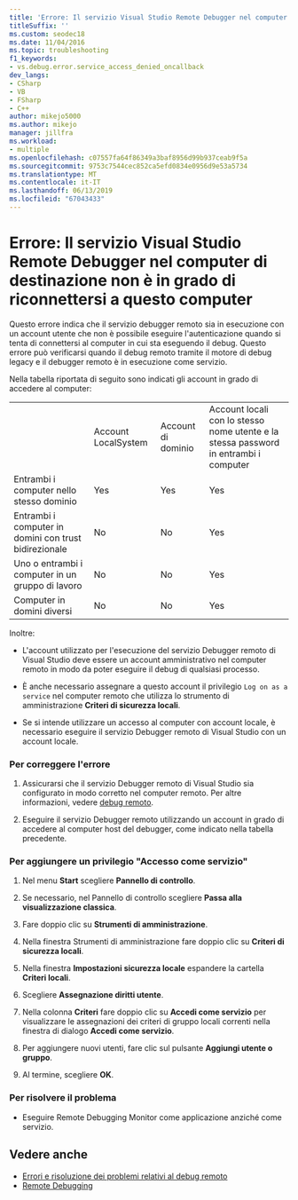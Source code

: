 ```yaml
---
title: 'Errore: Il servizio Visual Studio Remote Debugger nel computer di destinazione non è in grado di riconnettersi a questo computer'
titleSuffix: ''
ms.custom: seodec18
ms.date: 11/04/2016
ms.topic: troubleshooting
f1_keywords:
- vs.debug.error.service_access_denied_oncallback
dev_langs:
- CSharp
- VB
- FSharp
- C++
author: mikejo5000
ms.author: mikejo
manager: jillfra
ms.workload:
- multiple
ms.openlocfilehash: c07557fa64f86349a3baf8956d99b937ceab9f5a
ms.sourcegitcommit: 9753c7544cec852ca5efd0834e0956d9e53a5734
ms.translationtype: MT
ms.contentlocale: it-IT
ms.lasthandoff: 06/13/2019
ms.locfileid: "67043433"
---
```

# <a name="error-the-visual-studio-remote-debugger-service-on-the-target-computer-cannot-connect-back-to-this-computer"></a>Errore: Il servizio Visual Studio Remote Debugger nel computer di destinazione non è in grado di riconnettersi a questo computer
Questo errore indica che il servizio debugger remoto sia in esecuzione con un account utente che non è possibile eseguire l'autenticazione quando si tenta di connettersi al computer in cui sta eseguendo il debug. Questo errore può verificarsi quando il debug remoto tramite il motore di debug legacy e il debugger remoto è in esecuzione come servizio.

 Nella tabella riportata di seguito sono indicati gli account in grado di accedere al computer:

|||||
|-|-|-|-|
||Account LocalSystem|Account di dominio|Account locali con lo stesso nome utente e la stessa password in entrambi i computer|
|Entrambi i computer nello stesso dominio|Yes|Yes|Yes|
|Entrambi i computer in domini con trust bidirezionale|No|No|Yes|
|Uno o entrambi i computer in un gruppo di lavoro|No|No|Yes|
|Computer in domini diversi|No|No|Yes|

 Inoltre:

- L'account utilizzato per l'esecuzione del servizio Debugger remoto di Visual Studio deve essere un account amministrativo nel computer remoto in modo da poter eseguire il debug di qualsiasi processo.

- È anche necessario assegnare a questo account il privilegio `Log on as a service` nel computer remoto che utilizza lo strumento di amministrazione **Criteri di sicurezza locali**.

- Se si intende utilizzare un accesso al computer con account locale, è necessario eseguire il servizio Debugger remoto di Visual Studio con un account locale.

### <a name="to-correct-this-error"></a>Per correggere l'errore

1. Assicurarsi che il servizio Debugger remoto di Visual Studio sia configurato in modo corretto nel computer remoto. Per altre informazioni, vedere [debug remoto](../debugger/remote-debugging.md).

2. Eseguire il servizio Debugger remoto utilizzando un account in grado di accedere al computer host del debugger, come indicato nella tabella precedente.

### <a name="to-add-log-on-as-a-service-privilege"></a>Per aggiungere un privilegio "Accesso come servizio"

1. Nel menu **Start** scegliere **Pannello di controllo**.

2. Se necessario, nel Pannello di controllo scegliere **Passa alla visualizzazione classica**.

3. Fare doppio clic su **Strumenti di amministrazione**.

4. Nella finestra Strumenti di amministrazione fare doppio clic su **Criteri di sicurezza locali**.

5. Nella finestra **Impostazioni sicurezza locale** espandere la cartella **Criteri locali**.

6. Scegliere **Assegnazione diritti utente**.

7. Nella colonna **Criteri** fare doppio clic su **Accedi come servizio** per visualizzare le assegnazioni dei criteri di gruppo locali correnti nella finestra di dialogo **Accedi come servizio**.

8. Per aggiungere nuovi utenti, fare clic sul pulsante **Aggiungi utente o gruppo**.

9. Al termine, scegliere **OK**.

### <a name="to-work-around-this-error"></a>Per risolvere il problema

- Eseguire Remote Debugging Monitor come applicazione anziché come servizio.

## <a name="see-also"></a>Vedere anche
- [Errori e risoluzione dei problemi relativi al debug remoto](../debugger/remote-debugging-errors-and-troubleshooting.md)
- [Remote Debugging](../debugger/remote-debugging.md)
